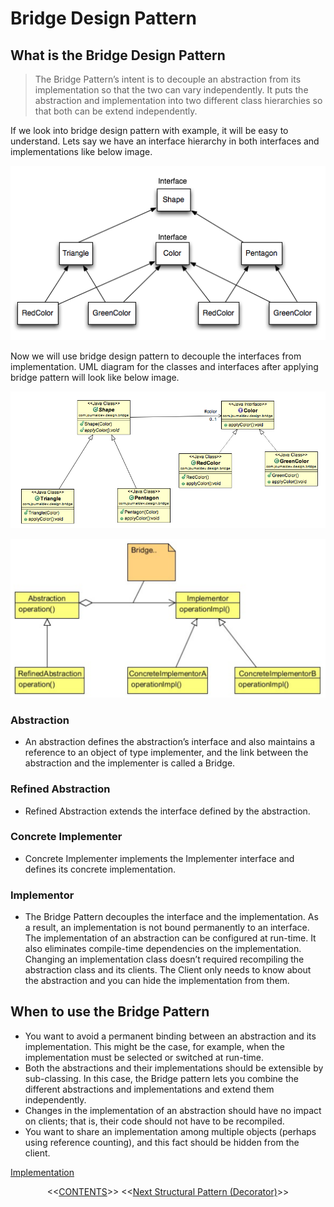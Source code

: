 #   Bridge Design Pattern


##  What is the Bridge Design Pattern
>   The Bridge Pattern’s intent is to decouple an abstraction from its implementation so that the two can vary independently. It puts
    the abstraction and implementation into two different class hierarchies so that both can be extend independently.


<p>If we look into bridge design pattern with example, it will be easy to understand. Lets say we have an interface hierarchy in both interfaces and implementations like below image.</p>
<p align="center">
    <img src="https://github.com/11andrew1991/design_patterns/blob/master/Bridge/img/Bridge-Interface-Hierarchy.png" />
</p>

<p>Now we will use bridge design pattern to decouple the interfaces from implementation. UML diagram for the classes and interfaces after applying bridge pattern will look like below image.</p>
<p align="center">
    <img src="https://github.com/11andrew1991/design_patterns/blob/master/Bridge/img/bridge-shape.png" />
</p>  

<p align="center">
    <img src="https://github.com/11andrew1991/design_patterns/blob/master/Bridge/img/bridge.PNG" />
</p>

### Abstraction
-   An abstraction defines the abstraction’s interface and also maintains a reference to an object of type implementer, and the link between the abstraction and the implementer is called a Bridge.

### Refined Abstraction
-   Refined Abstraction extends the interface defined by the abstraction.

### Concrete Implementer
-   Concrete Implementer implements the Implementer interface and defines its concrete implementation.

### Implementor
-   The Bridge Pattern decouples the interface and the implementation. As a result, an implementation is not bound permanently to an interface. The implementation of an abstraction can be configured at run-time. It also eliminates compile-time dependencies on the implementation. Changing an implementation class doesn’t required recompiling the abstraction class and its clients. The Client only needs to know about the abstraction and you can hide the implementation from them.


##  When to use the Bridge Pattern
-   You want to avoid a permanent binding between an abstraction and its implementation. This might be the case, for example,
    when the implementation must be selected or switched at run-time.
-   Both the abstractions and their implementations should be extensible by sub-classing. In this case, the Bridge pattern lets you
    combine the different abstractions and implementations and extend them independently.
-   Changes in the implementation of an abstraction should have no impact on clients; that is, their code should not have to be
    recompiled.
-   You want to share an implementation among multiple objects (perhaps using reference counting), and this fact should be hidden
    from the client.
    

[Implementation](https://github.com/11andrew1991/design_patterns/tree/master/Bridge/app/)


<p align="center">
  <<<a href="https://github.com/11andrew1991/design_patterns#design-patterns">CONTENTS</a>>>
  <<<a href="https://github.com/11andrew1991/design_patterns/tree/master/Decorator#decorator-design-pattern">Next Structural Pattern (Decorator)</a>>>
</p>